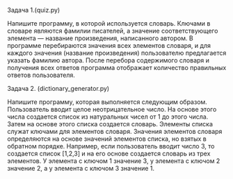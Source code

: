 Задача 1.(quiz.py)

Напишите программу, в которой используется словарь. Ключами в словаре являются фамилии писателей, а значение соответствующего элемента — название произведения, написанного автором. В программе перебираются значения всех элементов словаря, и для каждого значения (название произведения) пользователю предлагается указать фамилию
автора. После перебора содержимого словаря и получения всех ответов программа отображает количество правильных ответов пользователя.

Задача 2. (dictionary_generator.py)

Напишите программу, которая выполняется следующим образом. Пользователь вводит целое неотрицательное число. На основе этого числа создается список из натуральных чисел от 1 до этого числа. Затем на основе этого списка создается словарь. Элементы списка служат ключами для элементов словаря. Значения элементов словаря определяются на основе значений элементов списка, но взятых в обратном порядке. Например, если пользователь вводит число 3, то создается список [1,2,3] и на его основе создается словарь из трех элементов. У элемента с ключом 1 значение 3, у элемента с ключом 2 значение 2, а у элемента с ключом 3 значение 1.
